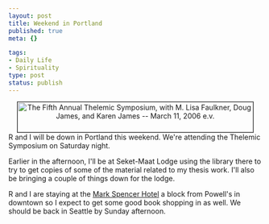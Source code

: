 ```yaml
--- 
layout: post
title: Weekend in Portland
published: true
meta: {}

tags: 
- Daily Life
- Spirituality
type: post
status: publish
---
```

<center> 		<a href="http://sekhetmaat.com:8008/www/html/events/2006_symposium/"><img width="468" height="60" border="1" alt="The Fifth Annual Thelemic Symposium, with M. Lisa Faulkner, Doug James, and Karen James -- March 11, 2006 e.v." title="The Fifth Annual Thelemic Symposium, with M. Lisa Faulkner, Doug James, and Karen James -- March 11, 2006 e.v." src="http://sekhetmaat.com:8008/www/html/events/2006_symposium/symposium-banner.jpg" /></a> 	</center>R and I will be down in Portland this weekend. We're attending the Thelemic Symposium on Saturday night.

Earlier in the afternoon, I'll be at Seket-Maat Lodge using the library there to try to get copies of some of the material related to my thesis work. I'll also be bringing a couple of things down for the lodge.

R and I are staying at the <a href="http://www.markspencer.com/">Mark Spencer Hotel</a> a block from Powell's in downtown so I expect to get some good book shopping in as well. We should be back in Seattle by Sunday afternoon.
